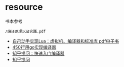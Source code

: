 
# resource
书本参考
```
/编译原理以及实践.pdf
```
- [自己动手实现Lua：虚拟机、编译器和标准库 pdf电子书](https://www.javaweb.shop/article/1158.html)
- [450行用go实现编译器](https://zhuanlan.zhihu.com/p/341405385)
- [知乎提问：快速入门编译器](https://www.zhihu.com/question/408945470/answer/1661286490)
- [知乎提问](https://www.zhihu.com/search?type=content&q=%E7%BC%96%E8%AF%91%E5%99%A8+%E9%A1%B9%E7%9B%AE)